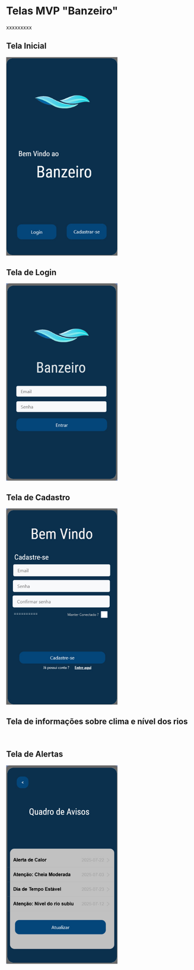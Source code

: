 # Telas MVP "Banzeiro"
xxxxxxxxx
## Tela Inicial
<img src="https://github.com/IAGOx46/ESI-TP1/blob/4835247bd0d1ed679ed414dc91ccf8e63b2eaf97/images/Tela_Inicial.jpg" width="300">

## Tela de Login
<img src="https://github.com/IAGOx46/ESI-TP1/blob/9d4ee3806c8cb8b632e4293ab52a770c50fd9f9e/images/Tela_login.jpg" width="300"> 

## Tela de Cadastro
<img src="https://github.com/IAGOx46/ESI-TP1/blob/30bc7a39bc9563d9bf4aa8e5085cef8188ae28c6/images/Tela_cadastro.jpg" width="300">

## Tela de informações sobre clima e nível dos rios
<img src="" width="300">

## Tela de Alertas
<img src="https://github.com/IAGOx46/ESI-TP1/blob/2797aa9a3a0bb8062d7d201caaa0b8dd3ccd48b6/images/Tela_quadro_de_avisos.jpg" width="300">
